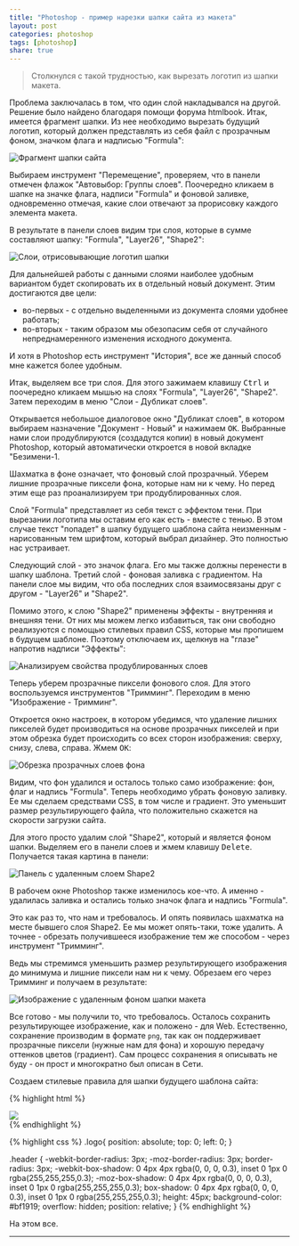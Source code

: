 ```yaml
---
title: "Photoshop - пример нарезки шапки сайта из макета"
layout: post
categories: photoshop
tags: [photoshop]
share: true
---
```


> Столкнулся с такой трудностью, как вырезать логотип из шапки макета.

Проблема заключалась в том, что один слой накладывался на другой. Решение было найдено благодаря помощи форума htmlbook. Итак, имеется фрагмент шапки. Из нее необходимо вырезать будущий логотип, который должен представлять из себя файл с прозрачным фоном, значком флага и надписью "Formula":

![Фрагмент шапки сайта]({{site.url}}/images/uploads/2013/06/header_maket.png)

Выбираем инструмент "Перемещение", проверяем, что в панели отмечен флажок "Автовыбор: Группы слоев". Поочередно кликаем в шапке на значке флага, надписи "Formula" и фоновой заливке, одновременно отмечая, какие слои отвечают за прорисовку каждого элемента макета.

В результате в панели слоев видим три слоя, которые в сумме составляют шапку: "Formula", "Layer26", "Shape2":

![Слои, отрисовывающие логотип шапки]({{site.url}}/images/uploads/2013/06/header_layers.png)

Для дальнейшей работы с данными слоями наиболее удобным вариантом будет скопировать их в отдельный новый документ. Этим достигаются две цели:

* во-первых - с отдельно выделенными из документа слоями удобнее работать;
* во-вторых - таким образом мы обезопасим себя от случайного непреднамеренного изменения исходного документа.

И хотя в Photoshop есть инструмент "История", все же данный способ мне кажется более удобным.

Итак, выделяем все три слоя. Для этого зажимаем клавишу <kbd>Ctrl</kbd> и поочередно кликаем мышью на слоях "Formula", "Layer26", "Shape2". Затем переходим в меню "Слои - Дубликат слоев".

Открывается небольшое диалоговое окно "Дубликат слоев", в котором выбираем назначение "Документ - Новый" и нажимаем <kbd>ОК</kbd>. Выбранные нами слои продублируются (создадутся копии) в новый документ Photoshop, который автоматически откроется в новой вкладке "Безимени-1.

Шахматка в фоне означает, что фоновый слой прозрачный. Уберем лишние прозрачные пиксели фона, которые нам ни к чему. Но перед этим еще раз проанализируем три продублированных слоя.

Слой "Formula" представляет из себя текст с эффектом тени. При вырезании логотипа мы оставим его как есть - вместе с тенью. В этом случае текст "попадет" в шапку будущего шаблона сайта неизменным - нарисованным тем шрифтом, который выбрал дизайнер. Это полностью нас устраивает.

Следующий слой - это значок флага. Его мы также должны перенести в шапку шаблона. Третий слой - фоновая заливка с градиентом. На панели слое мы видим, что оба последних слоя взаимосвязаны друг с другом - "Layer26" и "Shape2".

Помимо этого, к слою "Shape2" применены эффекты - внутренняя и внешняя тени. От них мы можем легко избавиться, так они свободно реализуются с помощью стилевых правил CSS, которые мы пропишем в будущем шаблоне. Поэтому отключаем их, щелкнув на "глазе" напротив надписи "Эффекты":

![Анализируем свойства продублированных слоев]({{site.url}}/images/uploads/2013/06/disable_effects_layer.png)

Теперь уберем прозрачные пиксели фонового слоя. Для этого воспользуемся инструментов "Тримминг". Переходим в меню "Изображение - Тримминг".

Откроется окно настроек, в котором убедимся, что удаление лишних пикселей будет производиться на основе прозрачных пикселей и при этом обрезка будет происходить со всех сторон изображения: сверху, снизу, слева, справа. Жмем <kbd>ОК</kbd>:

![Обрезка прозрачных слоев фона]({{site.url}}/images/uploads/2013/06/trimming_pixels.png)

Видим, что фон удалился и осталось только само изображение: фон, флаг и надпись "Formula". Теперь необходимо убрать фоновую заливку. Ее мы сделаем средствами CSS, в том числе и градиент. Это уменьшит размер результирующего файла, что положительно скажется на скорости загрузки сайта.

Для этого просто удалим слой "Shape2", который и является фоном шапки. Выделяем его в панели слоев и жмем клавишу <kbd>Delete</kbd>. Получается такая картина в панели:

![Панель с удаленным слоем Shape2]({{site.url}}/images/uploads/2013/06/deleted_layer.png)

В рабочем окне Photoshop также изменилось кое-что. А именно - удалилась заливка и остались только значок флага и надпись "Formula".

Это как раз то, что нам и требовалось. И опять появилась шахматка на месте бывшего слоя Shape2. Ее мы может опять-таки, тоже удалить. А точнее - обрезать получившееся изображение тем же способом - через инструмент "Тримминг".

Ведь мы стремимся уменьшить размер результирующего изображения до минимума и лишние пиксели нам ни к чему. Обрезаем его через Тримминг и получаем в результате:

![Изображение с удаленным фоном шапки макета]({{site.url}}/images/uploads/2013/06/deleted_background.png)

Все готово - мы получили то, что требовалось. Осталось сохранить результирующее изображение, как и положено - для Web. Естественно, сохранение производим в формате `png`, так как он поддерживает прозрачные пиксели (нужные нам для фона) и хорошую передачу оттенков цветов (градиент). Сам процесс сохранения я описывать не буду - он прост и многократно был описан в Сети.

Создаем стилевые правила для шапки будущего шаблона сайта:

{% highlight html %}
<div class="header">
  <div class="logo">
    <a href="/" title="На главную">
      <img src="images/logo.png">
    </a>
  </div>
</div>
{% endhighlight %}

{% highlight css %}
.logo{
  position: absolute; top: 0; left: 0;
}

.header {
  -webkit-border-radius: 3px;
     -moz-border-radius: 3px;
          border-radius: 3px;
  -webkit-box-shadow: 0 4px 4px rgba(0, 0, 0, 0.3), inset 0 1px 0 rgba(255,255,255,0.3);
     -moz-box-shadow: 0 4px 4px rgba(0, 0, 0, 0.3), inset 0 1px 0 rgba(255,255,255,0.3);
          box-shadow: 0 4px 4px rgba(0, 0, 0, 0.3), inset 0 1px 0 rgba(255,255,255,0.3);
  height: 45px;
  background-color: #bf1919;
  overflow: hidden;
  position: relative;
}
{% endhighlight %}

На этом все.

---